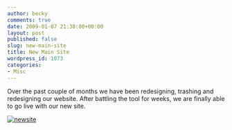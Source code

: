 ```yaml
---
author: becky
comments: true
date: 2009-01-07 21:38:00+00:00
layout: post
published: false
slug: new-main-site
title: New Main Site
wordpress_id: 1073
categories:
- Misc
---
```


Over the past couple of months we have been redesigning, trashing and redesigning our website. After battling the tool for weeks, we are finally able to go live with our new site.


[![newsite](http://bagdanoffphoto.com/wordpress/wp-content/uploads/2009/01/newsite-300x214.jpg)](http://www.bagdanoffphoto.com)




[](http://www.bagdanoffphoto.com/)
